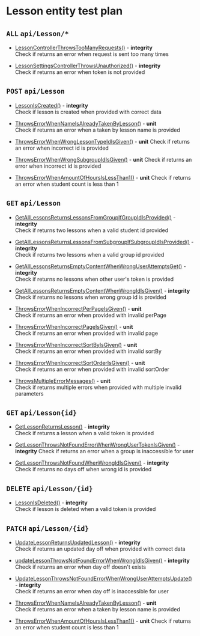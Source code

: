 # Lesson entity test plan

## `ALL` `api/Lesson/*`

- [LessonControllerThrowsTooManyRequests()](../Entities/ELesson/LessonController.test.cs) - **integrity**  
  Check if returns an error when request is sent too many times

- [LessonSettingsControllerThrowsUnauthorized()](../Entities/ELesson/LessonController.test.cs) - **integrity**  
  Check if returns an error when token is not provided

## `POST` `api/Lesson`

- [LessonIsCreated()](../Entities/ELesson/LessonController.test.cs) - **integrity**  
  Check if lesson is created when provided with correct data

- [ThrowsErrorWhenNameIsAlreadyTakenByLesson()](../Entities/ELesson/CreateLessonCommand.unit.cs) - **unit**  
  Check if returns an error when a taken by lesson name is provided

- [ThrowsErrorWhenWrongLessonTypeIdIsGiven()](../Entities/ELesson/CreateLessonCommand.unit.cs) - **unit** 
  Check if returns an error when incorrect id is provided

- [ThrowsErrorWhenWrongSubgroupIdIsGiven()](../Entities/ELesson/CreateLessonCommand.unit.cs) - **unit** 
  Check if returns an error when incorrect id is provided

- [ThrowsErrorWhenAmountOfHoursIsLessThan1()](../Entities/ELesson/Commands/CreateLessonCommand.unit.cs) - **unit** 
  Check if returns an error when student count is less than 1


## `GET` `api/Lesson`

- [GetAllLessonsReturnsLessonsFromGroupIfGroupIdIsProvided()](../Entities/ELesson/LessonController.test.cs) - **integrity**  
  Check if returns two lessons when a valid student id provided

- [GetAllLessonsReturnsLessonsFromSubgroupIfSubgroupIdIsProvided()](../Entities/ELesson/LessonController.test.cs) - **integrity**  
  Check if returns two lessons when a valid group id provided

- [GetAllLessonsReturnsEmptyContentWhenWrongUserAttemptsGet()](../Entities/ELesson/LessonController.test.cs) - **integrity**  
  Check if returns no lessons when other user's token is provided

- [GetAllLessonsReturnsEmptyContentWhenWrongIdIsGiven()](../Entities/ELesson/LessonController.test.cs) - **integrity**  
  Check if returns no lessons when wrong group id is provided

- [ThrowsErrorWhenIncorrectPerPageIsGiven()](../Entities/ELesson/Queries/GetAllLesson.unit.cs) - **unit**  
  Check if returns an error when provided with invalid perPage

- [ThrowsErrorWhenIncorrectPageIsGiven()](../Entities/ELesson/Queries/GetAllLesson.unit.cs) - **unit**  
  Check if returns an error when provided with invalid page

- [ThrowsErrorWhenIncorrectSortByIsGiven()](../Entities/ELesson/Queries/GetAllLesson.unit.cs) - **unit**  
  Check if returns an error when provided with invalid sortBy

- [ThrowsErrorWhenIncorrectSortOrderIsGiven()](../Entities/ELesson/Queries/GetAllLesson.unit.cs) - **unit**  
  Check if returns an error when provided with invalid sortOrder

- [ThrowsMultipleErrorMessages()](../Entities/ELesson/Queries/GetAllLesson.unit.cs) - **unit**  
  Check if returns multiple errors when provided with multiple invalid parameters

## `GET` `api/Lesson{id}`

- [GetLessonReturnsLesson()](../Entities/ELesson/LessonController.test.cs) - **integrity**  
  Check if returns a lesson when a valid token is provided

- [GetLessonThrowsNotFoundErrorWhenWrongUserTokenIsGiven()](../Entities/ELesson/LessonController.test.cs) - **integrity** 
  Check if returns an error when a group is inaccessible for user

- [GetLessonThrowsNotFoundWhenWrongIdIsGiven()](../Entities/ELesson/LessonController.test.cs) - **integrity**  
  Check if returns no days off when wrong id is provided

## `DELETE` `api/Lesson/{id}`

- [LessonIsDeleted()](../Entities/ELesson/LessonController.test.cs) - **integrity**  
  Check if lesson is deleted when a valid token is provided

## `PATCH` `api/Lesson/{id}`

- [UpdateLessonReturnsUpdatedLesson()](../Entities/ELesson/LessonController.test.cs) - **integrity**  
  Check if returns an updated day off when provided with correct data

- [updateLessonThrowsNotFoundErrorWhenWrongIdIsGiven()](../Entities/ELesson/LessonController.test.cs) - **integrity**  
  Check if returns an error when day off doesn't exists

- [UpdateLessonThrowsNotFoundErrorWhenWrongUserAttemptsUpdate()](../Entities/ELesson/LessonController.test.cs) - **integrity**  
  Check if returns an error when day off is inaccessible for user

- [ThrowsErrorWhenNameIsAlreadyTakenByLesson()](../Entities/ELesson/Commands/UpdateLessonCommand.unit.cs) - **unit**  
  Check if returns an error when a taken by lesson name is provided

- [ThrowsErrorWhenAmountOfHoursIsLessThan1()](../Entities/ELesson/Commands/UpdateLessonCommand.unit.cs) - **unit** 
  Check if returns an error when student count is less than 1



